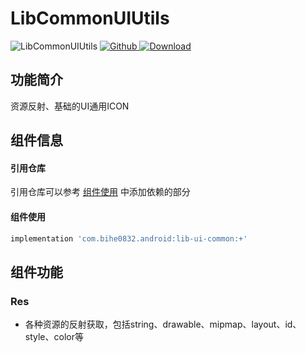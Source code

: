 # LibCommonUIUtils

![LibCommonUIUtils](https://img.shields.io/badge/AndroidAppFactory-LibCommonUIUtils-brightgreen)
[ ![Github](https://img.shields.io/badge/Github-LibCommonUIUtils-brightgreen?style=social) ](https://github.com/bihe0832/AndroidAppFactory/tree/master/LibCommonUIUtils)
[ ![Download](https://api.bintray.com/packages/bihe0832/android/lib-ui-common/images/download.svg) ](https://bintray.com/bihe0832/android/lib-ui-common/_latestVersion)

## 功能简介

资源反射、基础的UI通用ICON

## 组件信息

#### 引用仓库

引用仓库可以参考 [组件使用](./../start.md) 中添加依赖的部分

#### 组件使用

```groovy
implementation 'com.bihe0832.android:lib-ui-common:+'
```

## 组件功能

### Res

- 各种资源的反射获取，包括string、drawable、mipmap、layout、id、style、color等
